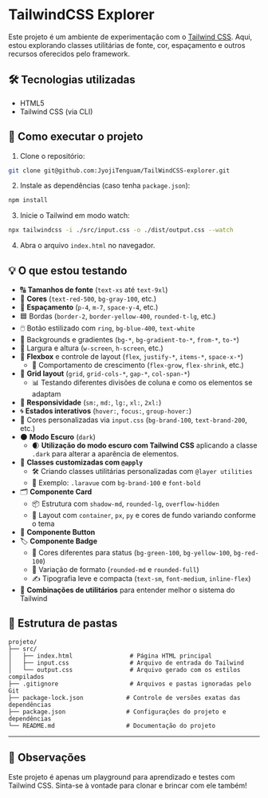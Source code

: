 # TailwindCSS Explorer

Este projeto é um ambiente de experimentação com o [Tailwind CSS](https://tailwindcss.com/). Aqui, estou explorando classes utilitárias de fonte, cor, espaçamento e outros recursos oferecidos pelo framework.

## 🛠 Tecnologias utilizadas

- HTML5  
- Tailwind CSS (via CLI)

## 🚀 Como executar o projeto

1. Clone o repositório:

```bash
git clone git@github.com:JyojiTenguam/TailWindCSS-explorer.git
```

2. Instale as dependências (caso tenha `package.json`):

```bash
npm install
```

3. Inicie o Tailwind em modo watch:

```bash
npx tailwindcss -i ./src/input.css -o ./dist/output.css --watch
```

4. Abra o arquivo `index.html` no navegador.

## 💡 O que estou testando

- 🔠 **Tamanhos de fonte** (`text-xs` até `text-9xl`)
- 🎨 **Cores** (`text-red-500`, `bg-gray-100`, etc.)
- 📏 **Espaçamento** (`p-4`, `m-7`, `space-y-4`, etc.)
- 🟦 Bordas (`border-2`, `border-yellow-400`, `rounded-t-lg`, etc.)
- 🖱️ Botão estilizado com `ring`, `bg-blue-400`, `text-white`
- 🌈 Backgrounds e gradientes (`bg-*`, `bg-gradient-to-*`, `from-*`, `to-*`)
- 📐 Largura e altura (`w-screen`, `h-screen`, etc.)
- 🧱 **Flexbox** e controle de layout (`flex`, `justify-*`, `items-*`, `space-x-*`)
  - 🔄 Comportamento de crescimento (`flex-grow`, `flex-shrink`, etc.)
- 🧮 **Grid layout** (`grid`, `grid-cols-*`, `gap-*`, `col-span-*`)
  - 📊 Testando diferentes divisões de coluna e como os elementos se adaptam
- 📱 **Responsividade** (`sm:`, `md:`, `lg:`, `xl:`, `2xl:`)
- 🌀 **Estados interativos** (`hover:`, `focus:`, `group-hover:`)
- 🎨 Cores personalizadas via `input.css` (`bg-brand-100`, `text-brand-200`, etc.)
- 🌑 **Modo Escuro** (`dark`)
  - 🌒 **Utilização do modo escuro com Tailwind CSS** aplicando a classe `.dark` para alterar a aparência de elementos.
- 🧰 **Classes customizadas com `@apply`**
  - 🛠️ Criando classes utilitárias personalizadas com `@layer utilities`
  - 💎 Exemplo: `.laravue` com `bg-brand-100` e `font-bold`
- 🗂️ **Componente Card**
  - 📦 Estrutura com `shadow-md`, `rounded-lg`, `overflow-hidden`
  - 🧱 Layout com `container`, `px`, `py` e cores de fundo variando conforme o tema
- 🔘 **Componente Button**
- 🏷️ **Componente Badge**
  - 🎨 Cores diferentes para status (`bg-green-100`, `bg-yellow-100`, `bg-red-100`)
  - 🧢 Variação de formato (`rounded-md` e `rounded-full`)
  - ✍️ Tipografia leve e compacta (`text-sm`, `font-medium`, `inline-flex`)
- 🧩 **Combinações de utilitários** para entender melhor o sistema do Tailwind

## 📁 Estrutura de pastas

```
projeto/
├── src/
│   ├── index.html                # Página HTML principal
│   ├── input.css                 # Arquivo de entrada do Tailwind
│   └── output.css                # Arquivo gerado com os estilos compilados
├── .gitignore                    # Arquivos e pastas ignoradas pelo Git
├── package-lock.json            # Controle de versões exatas das dependências
├── package.json                 # Configurações do projeto e dependências
└── README.md                    # Documentação do projeto
```

---

## 📌 Observações

Este projeto é apenas um playground para aprendizado e testes com Tailwind CSS. Sinta-se à vontade para clonar e brincar com ele também!
